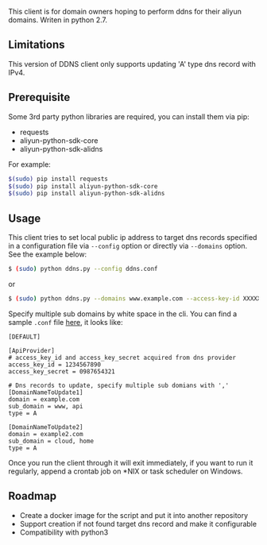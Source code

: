 This client is for domain owners hoping to perform ddns for their aliyun domains. Writen in python 2.7.

## Limitations
This version of DDNS client only supports updating 'A' type dns record with IPv4.

## Prerequisite
Some 3rd party python libraries are required, you can install them via pip:
- requests
- aliyun-python-sdk-core
- aliyun-python-sdk-alidns

For example:

``` bash
$(sudo) pip install requests
$(sudo) pip install aliyun-python-sdk-core
$(sudo) pip install aliyun-python-sdk-alidns
```

## Usage
This client tries to set local public ip address to target dns records specified in a configuration file via `--config` option or directly via `--domains` option. See the example below:

```bash
$ (sudo) python ddns.py --config ddns.conf
```
or
```bash
$ (sudo) python ddns.py --domains www.example.com --access-key-id XXXXXXXXX --access-key-secret XXXXXXXXXXXXX
```
Specify multiple sub domains by white space in the cli. You can find a sample `.conf` file [here](https://github.com/BerdyPango/ddns-client-aliyun/blob/master/config-samples/ddns.conf.sample), it looks like:
```
[DEFAULT]

[ApiProvider]
# access_key_id and access_key_secret acquired from dns provider
access_key_id = 1234567890
access_key_secret = 0987654321

# Dns records to update, specify multiple sub domians with ','
[DomainNameToUpdate1]
domain = example.com
sub_domain = www, api
type = A

[DomainNameToUpdate2]
domain = example2.com
sub_domain = cloud, home
type = A
```
Once you run the client through it will exit immediately, if you want to run it regularly, append a crontab job on *NIX or task scheduler on Windows.

## Roadmap
- Create a docker image for the script and put it into another repository
- Support creation if not found target dns record and make it configurable
- Compatibility with python3